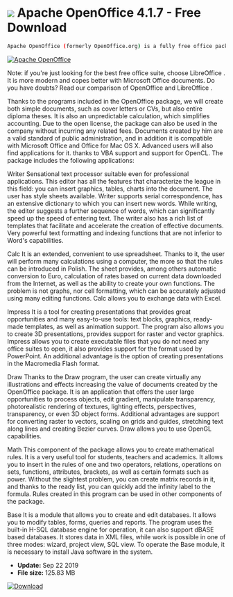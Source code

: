 # ![](https://cdn.softexe.net/static/icon/e/apache-openoffice-9590.png) Apache OpenOffice 4.1.7 - Free Download

```sh
Apache OpenOffice (formerly OpenOffice.org) is a fully free office package, distributed on an Open Source basis. In addition to LibreOffice, this is one of the most serious competitors of Microsoft Office. The package includes independent applications: a Writer text processor, Calc spreadsheet, Base database module, Draw graphics program, and a program for creating Impress presentations.
```
[![Apache OpenOffice](https://gallery.dpcdn.pl/imgc/Tools/1402/g_-_420x350_1.5_-_x20130723194224_00.png)](https://softexe.net/win/business/office-suites/apache-openoffice:aeaR.html)

Note: if you're just looking for the best free office suite, choose LibreOffice . It is more modern and copes better with Microsoft Office documents. 
 Do you have doubts? Read our comparison of OpenOffice and LibreOffice .
 
 
 Thanks to the programs included in the OpenOffice package, we will create both simple documents, such as cover letters or CVs, but also entire diploma theses. It is also an unpredictable calculation, which simplifies accounting. Due to the open license, the package can also be used in the company without incurring any related fees. Documents created by him are a valid standard of public administration, and in addition it is compatible with Microsoft Office and Office for Mac OS X. Advanced users will also find applications for it. thanks to VBA support and support for OpenCL. The package includes the following applications:
 
 Writer
 Sensational text processor suitable even for professional applications. This editor has all the features that characterize the league in this field: you can insert graphics, tables, charts into the document. The user has style sheets available. Writer supports serial correspondence, has an extensive dictionary to which you can insert new words. While writing, the editor suggests a further sequence of words, which can significantly speed up the speed of entering text. The writer also has a rich list of templates that facilitate and accelerate the creation of effective documents. Very powerful text formatting and indexing functions that are not inferior to Word's capabilities.
 
 Calc
 It is an extended, convenient to use spreadsheet. Thanks to it, the user will perform many calculations using a computer, the more so that the rules can be introduced in Polish. The sheet provides, among others automatic conversion to Euro, calculation of rates based on current data downloaded from the Internet, as well as the ability to create your own functions. The problem is not graphs, nor cell formatting, which can be accurately adjusted using many editing functions. Calc allows you to exchange data with Excel.
 
 Impress
 It is a tool for creating presentations that provides great opportunities and many easy-to-use tools: text blocks, graphics, ready-made templates, as well as animation support. The program also allows you to create 3D presentations, provides support for raster and vector graphics. Impress allows you to create executable files that you do not need any office suites to open, it also provides support for the format used by PowerPoint. An additional advantage is the option of creating presentations in the Macromedia Flash format.
 
 Draw
 Thanks to the Draw program, the user can create virtually any illustrations and effects increasing the value of documents created by the OpenOffice package. It is an application that offers the user large opportunities to process objects, edit gradient, manipulate transparency, photorealistic rendering of textures, lighting effects, perspectives, transparency, or even 3D object forms. Additional advantages are support for converting raster to vectors, scaling on grids and guides, stretching text along lines and creating Bezier curves. Draw allows you to use OpenGL capabilities.
 
 Math
 This component of the package allows you to create mathematical rules. It is a very useful tool for students, teachers and academics. It allows you to insert in the rules of one and two operators, relations, operations on sets, functions, attributes, brackets, as well as certain formats such as power. Without the slightest problem, you can create matrix records in it, and thanks to the ready list, you can quickly add the infinity label to the formula. Rules created in this program can be used in other components of the package.
 
 Base
 It is a module that allows you to create and edit databases. It allows you to modify tables, forms, queries and reports. The program uses the built-in H-SQL database engine for operation, it can also support dBASE based databases. It stores data in XML files, while work is possible in one of three modes: wizard, project view, SQL view. To operate the Base module, it is necessary to install Java software in the system.


- **Update:** Sep 22 2019
- **File size:** 125.83 MB

[![Download](https://cdn.softexe.net/static/img/download.png)](https://softexe.net/win/business/office-suites/apache-openoffice:aeaR.html)

